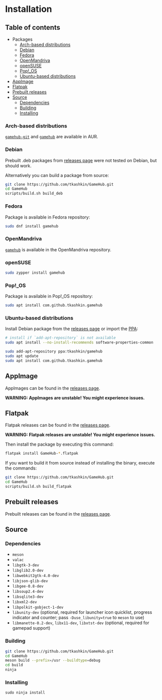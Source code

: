 # Installation

## Table of contents

* Packages
	- [Arch-based distributions](#arch-based-distributions)
	- [Debian](#debian)
	- [Fedora](#fedora)
	- [OpenMandriva](#openmandriva)
	- [openSUSE](#opensuse)
	- [Pop!\_OS](#pop_os)
	- [Ubuntu-based distributions](#ubuntu-based-distributions)
* [AppImage](#appimage)
* [Flatpak](#flatpak)
* [Prebuilt releases](#prebuilt-releases)
* [Source](#source)
	- [Dependencies](#dependencies)
	- [Building](#building)
	- [Installing](#installing)

### Arch-based distributions
[`gamehub-git`](https://aur.archlinux.org/packages/gamehub-git) and [`gamehub`](https://aur.archlinux.org/packages/gamehub) are available in AUR.

### Debian
Prebuilt .deb packages from [releases page](https://github.com/tkashkin/GameHub/releases) were not tested on Debian, but should work.

Alternatively you can build a package from source:
```bash
git clone https://github.com/tkashkin/GameHub.git
cd GameHub
scripts/build.sh build_deb
```

### Fedora
Package is available in Fedora repository:
```bash
sudo dnf install gamehub
```

### OpenMandriva
[`gamehub`](https://abf.openmandriva.org/openmandriva/gamehub/build_lists) is available in the OpenMandriva repository.

### openSUSE
```bash
sudo zypper install gamehub
```

### Pop!\_OS
Package is available in Pop!\_OS repository:
```bash
sudo apt install com.github.tkashkin.gamehub
```

### Ubuntu-based distributions
Install Debian package from the [releases page](https://github.com/tkashkin/GameHub/releases) or import the [PPA](https://launchpad.net/~tkashkin/+archive/ubuntu/gamehub):
```bash
# install if `add-apt-repository` is not available
sudo apt install --no-install-recommends software-properties-common

sudo add-apt-repository ppa:tkashkin/gamehub
sudo apt update
sudo apt install com.github.tkashkin.gamehub
```

## AppImage
AppImages can be found in the [releases page](https://github.com/tkashkin/GameHub/releases).

**WARNING: AppImages are unstable! You might experience issues.**

## Flatpak
Flatpak releases can be found in the [releases page](https://github.com/tkashkin/GameHub/releases).

**WARNING: Flatpak releases are unstable! You might experience issues.**

Then install the package by executing this command:
```bash
flatpak install GameHub-*.flatpak
```

If you want to build it from source instead of installing the binary, execute the commands:
```bash
git clone https://github.com/tkashkin/GameHub.git
cd GameHub
scripts/build.sh build_flatpak
```

## Prebuilt releases
Prebuilt releases can be found in the [releases page](https://github.com/tkashkin/GameHub/releases).

## Source

### Dependencies
* `meson`
* `valac`
* `libgtk-3-dev`
* `libglib2.0-dev`
* `libwebkit2gtk-4.0-dev`
* `libjson-glib-dev`
* `libgee-0.8-dev`
* `libsoup2.4-dev`
* `libsqlite3-dev`
* `libxml2-dev`
* `libpolkit-gobject-1-dev`
* `libunity-dev` (optional, required for launcher icon quicklist, progress indicator and counter; pass `-Duse_libunity=true` to `meson` to use)
* `libmanette-0.2-dev`, `libx11-dev`, `libxtst-dev` (optional, required for gamepad support)

### Building
```bash
git clone https://github.com/tkashkin/GameHub.git
cd GameHub
meson build --prefix=/usr --buildtype=debug
cd build
ninja
```
### Installing
```
sudo ninja install
```
